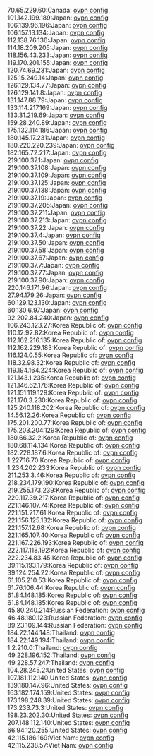 70.65.229.60:Canada: [ovpn config](vpn/70_65_229_60.ovpn)  
101.142.199.189:Japan: [ovpn config](vpn/101_142_199_189.ovpn)  
106.139.96.196:Japan: [ovpn config](vpn/106_139_96_196.ovpn)  
106.157.13.134:Japan: [ovpn config](vpn/106_157_13_134.ovpn)  
112.138.76.136:Japan: [ovpn config](vpn/112_138_76_136.ovpn)  
114.18.209.205:Japan: [ovpn config](vpn/114_18_209_205.ovpn)  
118.156.43.233:Japan: [ovpn config](vpn/118_156_43_233.ovpn)  
119.170.201.155:Japan: [ovpn config](vpn/119_170_201_155.ovpn)  
120.74.69.231:Japan: [ovpn config](vpn/120_74_69_231.ovpn)  
125.15.249.14:Japan: [ovpn config](vpn/125_15_249_14.ovpn)  
126.129.134.77:Japan: [ovpn config](vpn/126_129_134_77.ovpn)  
126.129.141.8:Japan: [ovpn config](vpn/126_129_141_8.ovpn)  
131.147.88.79:Japan: [ovpn config](vpn/131_147_88_79.ovpn)  
133.114.217.169:Japan: [ovpn config](vpn/133_114_217_169.ovpn)  
133.31.219.69:Japan: [ovpn config](vpn/133_31_219_69.ovpn)  
159.28.240.89:Japan: [ovpn config](vpn/159_28_240_89.ovpn)  
175.132.114.186:Japan: [ovpn config](vpn/175_132_114_186.ovpn)  
180.145.17.231:Japan: [ovpn config](vpn/180_145_17_231.ovpn)  
180.220.220.239:Japan: [ovpn config](vpn/180_220_220_239.ovpn)  
182.165.72.217:Japan: [ovpn config](vpn/182_165_72_217.ovpn)  
219.100.37.1:Japan: [ovpn config](vpn/219_100_37_1.ovpn)  
219.100.37.108:Japan: [ovpn config](vpn/219_100_37_108.ovpn)  
219.100.37.109:Japan: [ovpn config](vpn/219_100_37_109.ovpn)  
219.100.37.125:Japan: [ovpn config](vpn/219_100_37_125.ovpn)  
219.100.37.138:Japan: [ovpn config](vpn/219_100_37_138.ovpn)  
219.100.37.19:Japan: [ovpn config](vpn/219_100_37_19.ovpn)  
219.100.37.205:Japan: [ovpn config](vpn/219_100_37_205.ovpn)  
219.100.37.211:Japan: [ovpn config](vpn/219_100_37_211.ovpn)  
219.100.37.213:Japan: [ovpn config](vpn/219_100_37_213.ovpn)  
219.100.37.22:Japan: [ovpn config](vpn/219_100_37_22.ovpn)  
219.100.37.4:Japan: [ovpn config](vpn/219_100_37_4.ovpn)  
219.100.37.50:Japan: [ovpn config](vpn/219_100_37_50.ovpn)  
219.100.37.58:Japan: [ovpn config](vpn/219_100_37_58.ovpn)  
219.100.37.67:Japan: [ovpn config](vpn/219_100_37_67.ovpn)  
219.100.37.7:Japan: [ovpn config](vpn/219_100_37_7.ovpn)  
219.100.37.77:Japan: [ovpn config](vpn/219_100_37_77.ovpn)  
219.100.37.90:Japan: [ovpn config](vpn/219_100_37_90.ovpn)  
220.146.171.96:Japan: [ovpn config](vpn/220_146_171_96.ovpn)  
27.94.179.26:Japan: [ovpn config](vpn/27_94_179_26.ovpn)  
60.129.123.130:Japan: [ovpn config](vpn/60_129_123_130.ovpn)  
60.130.6.97:Japan: [ovpn config](vpn/60_130_6_97.ovpn)  
92.202.84.240:Japan: [ovpn config](vpn/92_202_84_240.ovpn)  
106.243.123.27:Korea Republic of: [ovpn config](vpn/106_243_123_27.ovpn)  
110.12.92.82:Korea Republic of: [ovpn config](vpn/110_12_92_82.ovpn)  
112.162.216.135:Korea Republic of: [ovpn config](vpn/112_162_216_135.ovpn)  
112.162.229.183:Korea Republic of: [ovpn config](vpn/112_162_229_183.ovpn)  
116.124.0.55:Korea Republic of: [ovpn config](vpn/116_124_0_55.ovpn)  
118.32.98.32:Korea Republic of: [ovpn config](vpn/118_32_98_32.ovpn)  
119.194.164.224:Korea Republic of: [ovpn config](vpn/119_194_164_224.ovpn)  
121.143.1.235:Korea Republic of: [ovpn config](vpn/121_143_1_235.ovpn)  
121.146.62.176:Korea Republic of: [ovpn config](vpn/121_146_62_176.ovpn)  
121.151.119.129:Korea Republic of: [ovpn config](vpn/121_151_119_129.ovpn)  
121.170.3.230:Korea Republic of: [ovpn config](vpn/121_170_3_230.ovpn)  
125.240.118.202:Korea Republic of: [ovpn config](vpn/125_240_118_202.ovpn)  
14.56.12.26:Korea Republic of: [ovpn config](vpn/14_56_12_26.ovpn)  
175.201.200.77:Korea Republic of: [ovpn config](vpn/175_201_200_77.ovpn)  
175.203.204.129:Korea Republic of: [ovpn config](vpn/175_203_204_129.ovpn)  
180.66.32.2:Korea Republic of: [ovpn config](vpn/180_66_32_2.ovpn)  
180.68.114.134:Korea Republic of: [ovpn config](vpn/180_68_114_134.ovpn)  
182.228.187.6:Korea Republic of: [ovpn config](vpn/182_228_187_6.ovpn)  
1.227.16.70:Korea Republic of: [ovpn config](vpn/1_227_16_70.ovpn)  
1.234.202.233:Korea Republic of: [ovpn config](vpn/1_234_202_233.ovpn)  
211.253.3.46:Korea Republic of: [ovpn config](vpn/211_253_3_46.ovpn)  
218.234.179.190:Korea Republic of: [ovpn config](vpn/218_234_179_190.ovpn)  
219.255.173.239:Korea Republic of: [ovpn config](vpn/219_255_173_239.ovpn)  
220.117.39.217:Korea Republic of: [ovpn config](vpn/220_117_39_217.ovpn)  
221.146.107.74:Korea Republic of: [ovpn config](vpn/221_146_107_74.ovpn)  
221.151.217.61:Korea Republic of: [ovpn config](vpn/221_151_217_61.ovpn)  
221.156.125.132:Korea Republic of: [ovpn config](vpn/221_156_125_132.ovpn)  
221.157.12.68:Korea Republic of: [ovpn config](vpn/221_157_12_68.ovpn)  
221.165.107.40:Korea Republic of: [ovpn config](vpn/221_165_107_40.ovpn)  
221.167.226.193:Korea Republic of: [ovpn config](vpn/221_167_226_193.ovpn)  
222.117.118.192:Korea Republic of: [ovpn config](vpn/222_117_118_192.ovpn)  
222.234.83.45:Korea Republic of: [ovpn config](vpn/222_234_83_45.ovpn)  
39.115.193.179:Korea Republic of: [ovpn config](vpn/39_115_193_179.ovpn)  
39.124.254.22:Korea Republic of: [ovpn config](vpn/39_124_254_22.ovpn)  
61.105.210.53:Korea Republic of: [ovpn config](vpn/61_105_210_53.ovpn)  
61.76.106.44:Korea Republic of: [ovpn config](vpn/61_76_106_44.ovpn)  
61.84.148.185:Korea Republic of: [ovpn config](vpn/61_84_148_185.ovpn)  
61.84.148.185:Korea Republic of: [ovpn config](vpn/61_84_148_185.ovpn)  
45.80.240.214:Russian Federation: [ovpn config](vpn/45_80_240_214.ovpn)  
46.48.180.123:Russian Federation: [ovpn config](vpn/46_48_180_123.ovpn)  
89.23.109.144:Russian Federation: [ovpn config](vpn/89_23_109_144.ovpn)  
184.22.144.148:Thailand: [ovpn config](vpn/184_22_144_148.ovpn)  
184.22.149.194:Thailand: [ovpn config](vpn/184_22_149_194.ovpn)  
1.2.210.0:Thailand: [ovpn config](vpn/1_2_210_0.ovpn)  
49.228.196.152:Thailand: [ovpn config](vpn/49_228_196_152.ovpn)  
49.228.57.247:Thailand: [ovpn config](vpn/49_228_57_247.ovpn)  
104.28.245.2:United States: [ovpn config](vpn/104_28_245_2.ovpn)  
107.181.112.140:United States: [ovpn config](vpn/107_181_112_140.ovpn)  
139.180.147.96:United States: [ovpn config](vpn/139_180_147_96.ovpn)  
163.182.174.159:United States: [ovpn config](vpn/163_182_174_159.ovpn)  
173.198.248.39:United States: [ovpn config](vpn/173_198_248_39.ovpn)  
173.233.73.3:United States: [ovpn config](vpn/173_233_73_3.ovpn)  
198.23.202.30:United States: [ovpn config](vpn/198_23_202_30.ovpn)  
207.148.112.140:United States: [ovpn config](vpn/207_148_112_140.ovpn)  
66.94.120.255:United States: [ovpn config](vpn/66_94_120_255.ovpn)  
42.115.186.169:Viet Nam: [ovpn config](vpn/42_115_186_169.ovpn)  
42.115.238.57:Viet Nam: [ovpn config](vpn/42_115_238_57.ovpn)  
